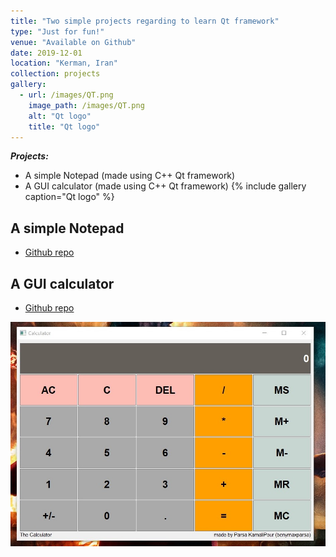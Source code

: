 ```yaml
---
title: "Two simple projects regarding to learn Qt framework"
type: "Just for fun!"
venue: "Available on Github"
date: 2019-12-01
location: "Kerman, Iran"
collection: projects
gallery:
  - url: /images/QT.png
    image_path: /images/QT.png
    alt: "Qt logo"
    title: "Qt logo"
---
```

***Projects:***
- A simple Notepad (made using C++ Qt framework)
- A GUI calculator (made using C++ Qt framework)
{% include gallery caption="Qt logo" %}

## A simple Notepad
* [Github repo](https://github.com/benymaxparsa/TheNotePad)

## A GUI calculator
* [Github repo](https://github.com/benymaxparsa/Calculator-Qt)

![image](https://raw.githubusercontent.com/benymaxparsa/Calculator-Qt/master/TheCalculator-V1.05.jpg)



